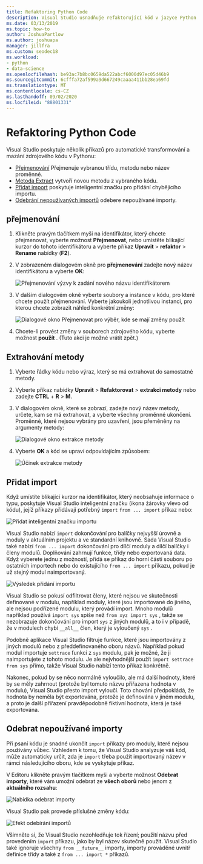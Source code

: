 ```yaml
---
title: Refaktoring Python Code
description: Visual Studio usnadňuje refaktorující kód v jazyce Python přejmenováním identifikátorů, extrakcí metod, přidáním importů a odebráním nepoužívaných importů.
ms.date: 03/13/2019
ms.topic: how-to
author: JoshuaPartlow
ms.author: joshuapa
manager: jillfra
ms.custom: seodec18
ms.workload:
- python
- data-science
ms.openlocfilehash: be93ac7b8bc0659da522abcf6000d97ec05d46b9
ms.sourcegitcommit: 6cfffa72af599a9d667249caaaa411bb28ea69fd
ms.translationtype: MT
ms.contentlocale: cs-CZ
ms.lasthandoff: 09/02/2020
ms.locfileid: "88801331"
---
```

# <a name="refactor-python-code"></a>Refaktoring Python Code

Visual Studio poskytuje několik příkazů pro automatické transformování a mazání zdrojového kódu v Pythonu:

- [Přejmenování](#rename) Přejmenuje vybranou třídu, metodu nebo název proměnné.
- [Metoda Extract](#extract-method) vytvoří novou metodu z vybraného kódu.
- [Přidat import](#add-import) poskytuje inteligentní značku pro přidání chybějícího importu.
- [Odebrání nepoužívaných importů](#remove-unused-imports) odebere nepoužívané importy.

## <a name="rename"></a>přejmenování

1. Klikněte pravým tlačítkem myši na identifikátor, který chcete přejmenovat, vyberte možnost **Přejmenovat**, nebo umístěte blikající kurzor do tohoto identifikátoru a vyberte příkaz **Upravit**  >  **refaktor**  >  **Rename** nabídky (**F2**).
2. V zobrazeném dialogovém okně pro **přejmenování** zadejte nový název identifikátoru a vyberte **OK**:

   ![Přejmenování výzvy k zadání nového názvu identifikátorem](media/code-refactor-rename-1.png)

3. V dalším dialogovém okně vyberte soubory a instance v kódu, pro které chcete použít přejmenování. Vyberte jakoukoli jednotlivou instanci, pro kterou chcete zobrazit náhled konkrétní změny:

   ![Dialogové okno Přejmenovat pro výběr, kde se mají změny použít](media/code-refactor-rename-2.png)

4. Chcete-li provést změny v souborech zdrojového kódu, vyberte možnost **použít** . (Tuto akci je možné vrátit zpět.)

## <a name="extract-method"></a>Extrahování metody

1. Vyberte řádky kódu nebo výraz, který se má extrahovat do samostatné metody.
2. Vyberte příkaz nabídky **Upravit**  >  **Refaktorovat**  >  **extrakci metody** nebo zadejte **CTRL** + **R**  >  **M**.
3. V dialogovém okně, které se zobrazí, zadejte nový název metody, určete, kam se má extrahovat, a vyberte všechny proměnné ukončení. Proměnné, které nejsou vybrány pro uzavření, jsou přeměněny na argumenty metody:

   ![Dialogové okno extrakce metody](media/code-refactor-extract-method-1.png)

4. Vyberte **OK** a kód se upraví odpovídajícím způsobem:

   ![Účinek extrakce metody](media/code-refactor-extract-method-2.png)

## <a name="add-import"></a>Přidat import

Když umístíte blikající kurzor na identifikátor, který neobsahuje informace o typu, poskytuje Visual Studio inteligentní značku (ikona žárovky vlevo od kódu), jejíž příkazy přidávají potřebný `import` `from ... import` příkaz nebo:

![Přidat inteligentní značku importu](media/code-refactor-add-import-1.png)

Visual Studio nabízí `import` dokončování pro balíčky nejvyšší úrovně a moduly v aktuálním projektu a ve standardní knihovně. Sada Visual Studio také nabízí `from ... import` dokončování pro dílčí moduly a dílčí balíčky i členy modulů. Doplňování zahrnují funkce, třídy nebo exportovaná data. Když vyberete jednu z možností, přidá se příkaz do horní části souboru po ostatních importech nebo do existujícího `from ... import` příkazu, pokud je už stejný modul naimportovaný.

![Výsledek přidání importu](media/code-refactor-add-import-2.png)

Visual Studio se pokusí odfiltrovat členy, které nejsou ve skutečnosti definované v modulu, například moduly, které jsou importované do jiného, ale nejsou podřízené modulu, který provádí import. Mnoho modulů například používá `import sys` spíše než `from xyz import sys` , takže se nezobrazuje dokončování pro import `sys` z jiných modulů, a to i v případě, že v modulech chybí `__all__` člen, který je vyloučený `sys` .

Podobně aplikace Visual Studio filtruje funkce, které jsou importovány z jiných modulů nebo z předdefinovaného oboru názvů. Například pokud modul importuje `settrace` funkci z `sys` modulu, pak je možné, že ji naimportujete z tohoto modulu. Je ale nejvhodnější použít `import settrace from sys` přímo, takže Visual Studio nabízí tento příkaz konkrétně.

Nakonec, pokud by se něco normálně vyloučilo, ale má další hodnoty, které by se měly zahrnout (protože byl tomuto názvu přiřazena hodnota v modulu), Visual Studio přesto import vyloučí. Toto chování předpokládá, že hodnota by neměla být exportována, protože je definována v jiném modulu, a proto je další přiřazení pravděpodobně fiktivní hodnota, která je také exportována.

## <a name="remove-unused-imports"></a>Odebrat nepoužívané importy

Při psaní kódu je snadné ukončit `import` příkazy pro moduly, které nejsou používány vůbec. Vzhledem k tomu, že Visual Studio analyzuje váš kód, může automaticky určit, zda je `import` třeba použít importovaný název v rámci následujícího oboru, kde se vyskytuje příkaz.

V Editoru klikněte pravým tlačítkem myši a vyberte možnost **Odebrat importy**, které vám umožní odebrat ze **všech oborů** nebo jenom z **aktuálního rozsahu**:

![Nabídka odebrat importy](media/code-refactor-remove-imports-1.png)

Visual Studio pak provede příslušné změny kódu:

![Efekt odebírání importů](media/code-refactor-remove-imports-2.png)

Všimněte si, že Visual Studio nezohledňuje tok řízení; použití názvu před provedením `import` příkazu, jako by byl název skutečně použit. Visual Studio také ignoruje všechny `from __future__` importy, importy prováděné uvnitř definice třídy a také z `from ... import *` příkazů.
